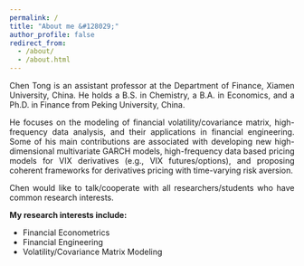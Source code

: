 ```yaml
---
permalink: /
title: "About me &#128029;"
author_profile: false
redirect_from: 
  - /about/
  - /about.html
---
```


<p align = "justify"> 
Chen Tong is an assistant professor at the Department of Finance, Xiamen University, China. He holds a B.S. in Chemistry, a B.A. in Economics, and a Ph.D. in Finance from Peking University, China.
</p> 
<p align = "justify"> 
He focuses on the modeling of financial volatility/covariance matrix, high-frequency data analysis, and their applications in financial engineering. Some of his main contributions are associated with developing new high-dimensional multivariate GARCH models, high-frequency data based pricing models for VIX derivatives (e.g., VIX futures/options), and proposing coherent frameworks for derivatives pricing with time-varying risk aversion.
</p>
<p align = "justify"> 
Chen would like to talk/cooperate with all researchers/students who have common research interests.
</p>
<p align = "justify"> 
<strong>My research interests include:</strong>
</p>
  
<ul>
<li>Financial Econometrics</li>
<li>Financial Engineering</li>
<li>Volatility/Covariance Matrix Modeling</li>
</ul>
